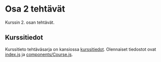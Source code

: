 # Osa 2 tehtävät

Kurssin 2. osan tehtävät.

## Kurssitiedot

Kurssitieto tehtäväsarja on kansiossa [kurssitiedot](https://github.com/elehtine/palautusrepository/tree/master/osa2/kurssitiedot). Olennaiset tiedostot ovat [index.js](https://github.com/elehtine/palautusrepository/blob/master/osa2/kurssitiedot/src/index.js) ja [components/Course.js](https://github.com/elehtine/palautusrepository/blob/master/osa2/kurssitiedot/src/components/Course.js).

